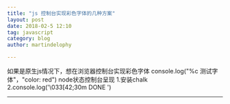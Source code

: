 ```yaml
---
title: "js 控制台实现彩色字体的几种方案"
layout: post
date: 2018-02-5 12:10
tag: javascript
category: blog
author: martindelophy

---
```

如果是原生js情况下，想在浏览器控制台实现彩色字体
console.log("%c 测试字体"，"color: red")
node状态控制台呈现
1.安装chalk
2.console.log('\033[42;30m DONE ')

---


